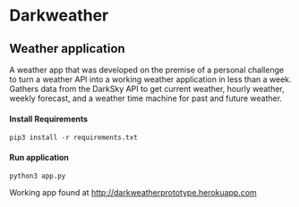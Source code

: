 # Darkweather

## Weather application


A weather app that was developed on the premise of a personal challenge to turn a weather API into a working weather application in less than a week.  Gathers data from the DarkSky API to get current weather, hourly weather, weekly forecast, and a weather time machine for past and future weather. 

#### Install Requirements

    pip3 install -r requirements.txt

#### Run application

    python3 app.py



Working app found at <http://darkweatherprototype.herokuapp.com> 
